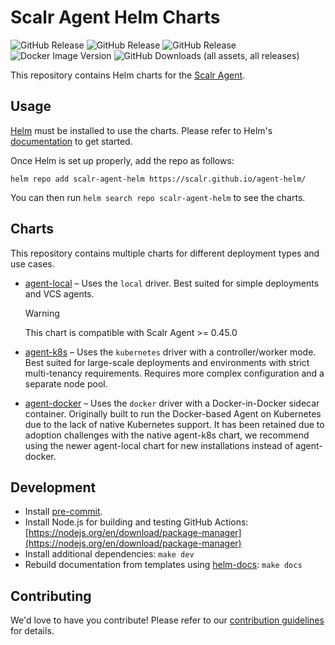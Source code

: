 # Scalr Agent Helm Charts

![GitHub Release](https://img.shields.io/github/v/release/Scalr/agent-helm?filter=agent-k8s*)
![GitHub Release](https://img.shields.io/github/v/release/Scalr/agent-helm?filter=agent-local*)
![GitHub Release](https://img.shields.io/github/v/release/Scalr/agent-helm?filter=agent-docker*)
![Docker Image Version](https://img.shields.io/docker/v/scalr/agent)
![GitHub Downloads (all assets, all releases)](https://img.shields.io/github/downloads/Scalr/agent-helm/total)

This repository contains Helm charts for the [Scalr Agent](https://docs.scalr.io/docs/self-hosted-agents-pools).

## Usage

[Helm](https://helm.sh) must be installed to use the charts.
Please refer to Helm's [documentation](https://helm.sh/docs/) to get started.

Once Helm is set up properly, add the repo as follows:

```console
helm repo add scalr-agent-helm https://scalr.github.io/agent-helm/
```

You can then run `helm search repo scalr-agent-helm` to see the charts.

## Charts

This repository contains multiple charts for different deployment types and use cases.

- [agent-local](./charts/agent-local) – Uses the `local` driver. Best suited for simple deployments and VCS agents.

    > [!WARNING]
    > This chart is compatible with Scalr Agent >= 0.45.0

- [agent-k8s](./charts/agent-k8s) – Uses the `kubernetes` driver with a controller/worker mode. Best suited for large-scale deployments and environments with strict multi-tenancy requirements. Requires more complex configuration and a separate node pool.
- [agent-docker](./charts/agent-docker) – Uses the `docker` driver with a Docker-in-Docker sidecar container. Originally built to run the Docker-based Agent on Kubernetes due to the lack of native Kubernetes support. It has been retained due to adoption challenges with the native agent-k8s chart, we recommend using the newer agent-local chart for new installations instead of agent-docker.

## Development

- Install [pre-commit](https://pre-commit.com/).
- Install Node.js for building and testing GitHub Actions: [https://nodejs.org/en/download/package-manager](https://nodejs.org/en/download/package-manager)
- Install additional dependencies: `make dev`
- Rebuild documentation from templates using [helm-docs](https://github.com/norwoodj/helm-docs): `make docs`

## Contributing

We'd love to have you contribute! Please refer to our [contribution guidelines](./CONTRIBUTING.md) for details.
